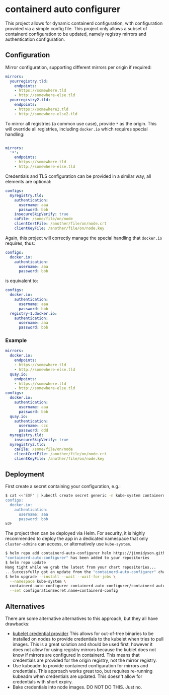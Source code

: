 <!--
 Copyright 2022 D2iQ, Inc. All rights reserved.
 SPDX-License-Identifier: Apache-2.0
-->

# containerd auto configurer

This project allows for dynamic containerd configuration, with configuration provided via a simple
config file. This project only allows a subset of containerd configuration to be updated, namely
registry mirrors and authentication configuration.

## Configuration

Mirror configuration, supporting different mirrors per origin if required:

```yaml
mirrors:
  yourregistry.tld:
    endpoints:
    - https://somewhere.tld
    - http://somewhere-else.tld
  yourregistry2.tld:
    endpoints:
    - https://somewhere2.tld
    - http://somewhere-else2.tld
```

To mirror all registries (a common use case), provide `*` as the origin. This will override all registries,
including `docker.io` which requires special handling:

```yaml

mirrors:
  '*':
    endpoints:
    - https://somewhere.tld
    - http://somewhere-else.tld
```

Credentials and TLS configuration can be provided in a similar way, all elements are optional:

```yaml
configs:
  myregistry.tld:
    authentication:
      username: aaa
      password: bbb
    insecureSkipVerify: true
    caFile: /some/file/on/node
    clientCertFile: /another/file/on/node.crt
    clientKeyFile: /another/file/on/node.key
```

Again, this project will correctly manage the special handling that `docker.io` requires, thus:

```yaml
configs:
  docker.io:
    authentication:
      username: aaa
      password: bbb
```

is equivalent to:

```yaml
configs:
  docker.io:
    authentication:
      username: aaa
      password: bbb
  registry-1.docker.io:
    authentication:
      username: aaa
      password: bbb
```

### Example

```yaml
mirrors:
  docker.io:
    endpoints:
    - https://somewhere.tld
    - http://somewhere-else.tld
  quay.io:
    endpoints:
    - https://somewhere.tld
    - http://somewhere-else.tld
configs:
  docker.io:
    authentication:
      username: aaa
      password: bbb
  quay.io:
    authentication:
      username: ccc
      password: ddd
  myregistry.tld:
    insecureSkipVerify: true
  myregistry2.tld:
    caFile: /some/file/on/node
    clientCertFile: /another/file/on/node.crt
    clientKeyFile: /another/file/on/node.key
```

## Deployment

First create a secret containing your configuration, e.g.:

```bash
$ cat <<'EOF' | kubectl create secret generic -n kube-system containerd-config --from-file=config.yaml=/dev/stdin
configs:
  docker.io:
    authentication:
      username: aaa
      password: bbb
EOF
```

The project then can be deployed via Helm. For security, it is highly recommended to deploy the app in a dedicated
namespace that only `cluster-admins` can access, or alternatively use `kube-system`.

```bash
$ helm repo add containerd-auto-configurer helm https://jimmidyson.github.io/containerd-auto-configurer/repo
"containerd-auto-configurer" has been added to your repositories
$ helm repo update
Hang tight while we grab the latest from your chart repositories...
...Successfully got an update from the "containerd-auto-configurer" chart repository
$ helm upgrade --install --wait --wait-for-jobs \
  --namespace kube-system \
  containerd-auto-configurer containerd-auto-configurer/containerd-auto-configurer \
  --set configurationSecret.name=containerd-config
```

## Alternatives

There are some alternative alternatives to this approach, but they all have drawbacks:

-   [kubelet credential provider](https://kubernetes.io/docs/tasks/kubelet-credential-provider/kubelet-credential-provider/#installing-plugins-on-nodes)
    This allows for out-of-tree binaries to be installed on nodes to provide credentials to the kubelet when
    tries to pull images. This is a great solution and should be used first, however it does not allow
    for using registry mirrors because the kublet does not know if mirrors are configured in containerd. This
    means that credentials are provided for the origin registry, not the mirror registry.
-   Use kubeadm to provide containerd configuration for mirrors and credentials. This approach works great too, but
    requires re-running kubeadm when credentials are updated. This doesn't allow for credentials with short expiry.
-   Bake credentials into node images. DO NOT DO THIS. Just no.
